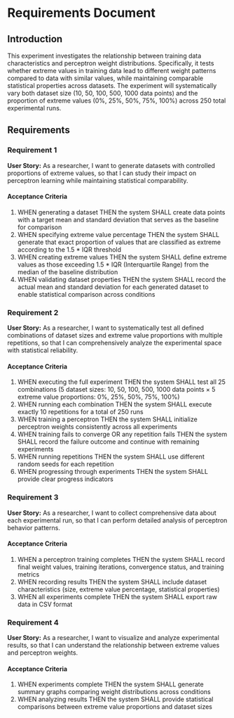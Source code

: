 # Requirements Document

## Introduction

This experiment investigates the relationship between training data characteristics and perceptron weight distributions. Specifically, it tests whether extreme values in training data lead to different weight patterns compared to data with similar values, while maintaining comparable statistical properties across datasets. The experiment will systematically vary both dataset size (10, 50, 100, 500, 1000 data points) and the proportion of extreme values (0%, 25%, 50%, 75%, 100%) across 250 total experimental runs.

## Requirements

### Requirement 1

**User Story:** As a researcher, I want to generate datasets with controlled proportions of extreme values, so that I can study their impact on perceptron learning while maintaining statistical comparability.

#### Acceptance Criteria

1. WHEN generating a dataset THEN the system SHALL create data points with a target mean and standard deviation that serves as the baseline for comparison
2. WHEN specifying extreme value percentage THEN the system SHALL generate that exact proportion of values that are classified as extreme according to the 1.5 * IQR threshold
3. WHEN creating extreme values THEN the system SHALL define extreme values as those exceeding 1.5 * IQR (Interquartile Range) from the median of the baseline distribution
4. WHEN validating dataset properties THEN the system SHALL record the actual mean and standard deviation for each generated dataset to enable statistical comparison across conditions

### Requirement 2

**User Story:** As a researcher, I want to systematically test all defined combinations of dataset sizes and extreme value proportions with multiple repetitions, so that I can comprehensively analyze the experimental space with statistical reliability.

#### Acceptance Criteria

1. WHEN executing the full experiment THEN the system SHALL test all 25 combinations (5 dataset sizes: 10, 50, 100, 500, 1000 data points × 5 extreme value proportions: 0%, 25%, 50%, 75%, 100%)
2. WHEN running each combination THEN the system SHALL execute exactly 10 repetitions for a total of 250 runs
3. WHEN training a perceptron THEN the system SHALL initialize perceptron weights consistently across all experiments
4. WHEN training fails to converge OR any repetition fails THEN the system SHALL record the failure outcome and continue with remaining experiments
5. WHEN running repetitions THEN the system SHALL use different random seeds for each repetition
6. WHEN progressing through experiments THEN the system SHALL provide clear progress indicators

### Requirement 3

**User Story:** As a researcher, I want to collect comprehensive data about each experimental run, so that I can perform detailed analysis of perceptron behavior patterns.

#### Acceptance Criteria

1. WHEN a perceptron training completes THEN the system SHALL record final weight values, training iterations, convergence status, and training metrics
2. WHEN recording results THEN the system SHALL include dataset characteristics (size, extreme value percentage, statistical properties)
3. WHEN all experiments complete THEN the system SHALL export raw data in CSV format

### Requirement 4

**User Story:** As a researcher, I want to visualize and analyze experimental results, so that I can understand the relationship between extreme values and perceptron weights.

#### Acceptance Criteria

1. WHEN experiments complete THEN the system SHALL generate summary graphs comparing weight distributions across conditions
2. WHEN analyzing results THEN the system SHALL provide statistical comparisons between extreme value proportions and dataset sizes